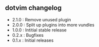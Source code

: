 dotvim changelog
----------------

  - 2.1.0  : Remove unused plugin
  - 2.0.0  : Split up plugins into more vundles
  - 1.0.0  : Intitial stable release
  - 0.2.x  : Bugfixes
  - 0.1.x  : Initial releases

